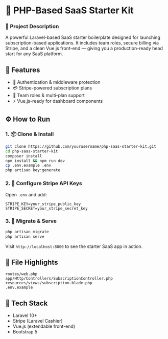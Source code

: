 # 🚀 PHP-Based SaaS Starter Kit

### 💼 Project Description  
A powerful Laravel-based SaaS starter boilerplate designed for launching subscription-based applications. It includes team roles, secure billing via Stripe, and a clean Vue.js front-end — giving you a production-ready head start for any SaaS platform.

## 🚀 Features
- 🔐 Authentication & middleware protection
- 💳 Stripe-powered subscription plans
- 👥 Team roles & multi-plan support
- ⚡ Vue.js-ready for dashboard components

## ⚙️ How to Run

### 1. 📦 Clone & Install
```bash
git clone https://github.com/yourusername/php-saas-starter-kit.git
cd php-saas-starter-kit
composer install
npm install && npm run dev
cp .env.example .env
php artisan key:generate
```

### 2. 🔑 Configure Stripe API Keys
Open `.env` and add:
```
STRIPE_KEY=your_stripe_public_key
STRIPE_SECRET=your_stripe_secret_key
```

### 3. 🔄 Migrate & Serve
```bash
php artisan migrate
php artisan serve
```

Visit `http://localhost:8000` to see the starter SaaS app in action.

## 🧭 File Highlights
```
routes/web.php
app/Http/Controllers/SubscriptionController.php
resources/views/subscription.blade.php
.env.example
```

## 🧰 Tech Stack
- Laravel 10+
- Stripe (Laravel Cashier)
- Vue.js (extendable front-end)
- Bootstrap 5
